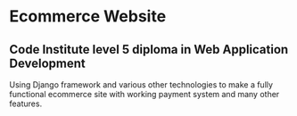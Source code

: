 # Ecommerce Website

## Code Institute level 5 diploma in Web Application Development

Using Django framework and various other technologies to make a fully functional ecommerce site with working payment system and many other features.
